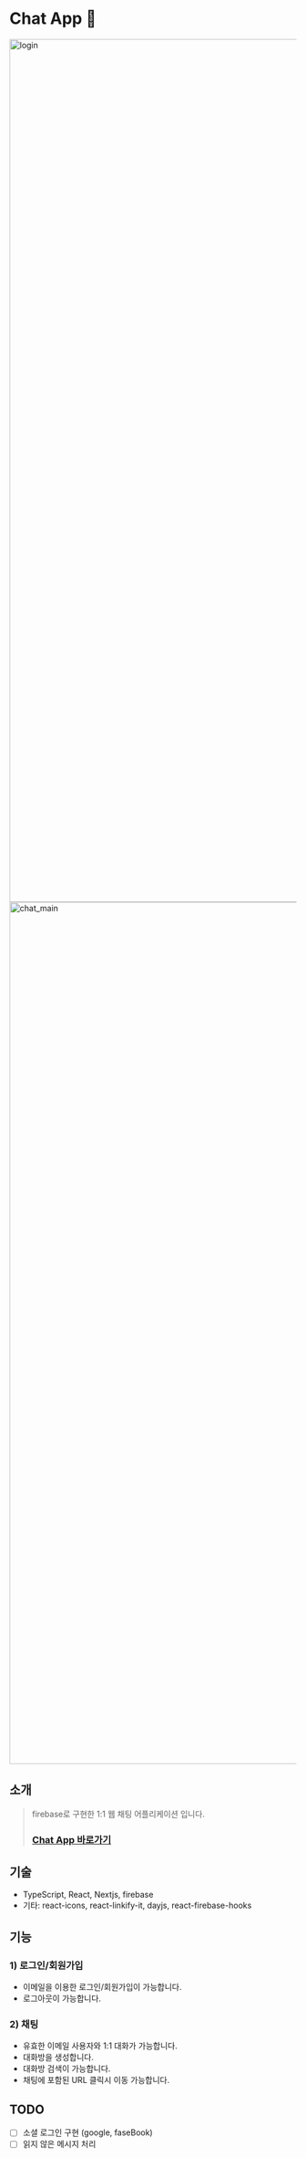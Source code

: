# Chat App 🐳
<img width="1512" alt="login" src="https://user-images.githubusercontent.com/52443412/201110126-f9d7a0a6-a387-4915-97d1-02d57f2c3a48.png">
<img width="1510" alt="chat_main" src="https://user-images.githubusercontent.com/52443412/201110021-aea04df1-17f1-4d0b-9b60-c776325c5337.png">

## 소개
> firebase로 구현한 1:1 웹 채팅 어플리케이션 입니다.
>
> ### [Chat App 바로가기](https://heo-it-chat-app.web.app/)

## 기술
- TypeScript, React, Nextjs, firebase
- 기타: react-icons, react-linkify-it, dayjs, react-firebase-hooks

## 기능
### 1) 로그인/회원가입
- 이메일을 이용한 로그인/회원가입이 가능합니다.
- 로그아웃이 가능합니다.

### 2) 채팅
- 유효한 이메일 사용자와 1:1 대화가 가능합니다.
- 대화방을 생성합니다.
- 대화방 검색이 가능합니다.
- 채팅에 포함된 URL 클릭시 이동 가능합니다.

## TODO
* [ ] 소셜 로그인 구현 (google, faseBook)
* [ ] 읽지 않은 메시지 처리
